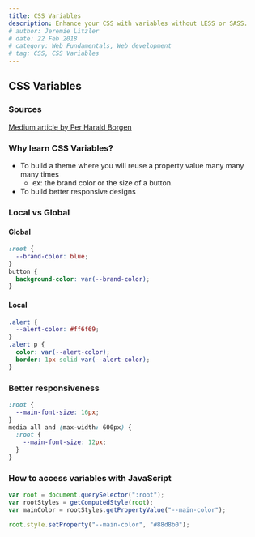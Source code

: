 ```yaml
---
title: CSS Variables
description: Enhance your CSS with variables without LESS or SASS.
# author: Jeremie Litzler
# date: 22 Feb 2018
# category: Web Fundamentals, Web development
# tag: CSS, CSS Variables
---
```


## CSS Variables

### Sources

[Medium article by Per Harald Borgen](https://medium.freecodecamp.org/learn-css-variables-in-5-minutes-80cf63b4025d)

### Why learn CSS Variables?

- To build a theme where you will reuse a property value many many many times
  - ex: the brand color or the size of a button.
- To build better responsive designs

### Local vs Global

#### Global

```css
:root {
  --brand-color: blue;
}
button {
  background-color: var(--brand-color);
}
```

#### Local

```css
.alert {
  --alert-color: #ff6f69;
}
.alert p {
  color: var(--alert-color);
  border: 1px solid var(--alert-color);
}
```

### Better responsiveness

```css
:root {
  --main-font-size: 16px;
}
media all and (max-width: 600px) {
  :root {
    --main-font-size: 12px;
  }
}
```

### How to access variables with JavaScript

```js
var root = document.querySelector(":root");
var rootStyles = getComputedStyle(root);
var mainColor = rootStyles.getPropertyValue("--main-color");

root.style.setProperty("--main-color", "#88d8b0");
```
